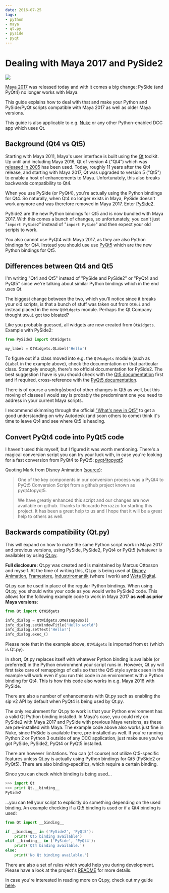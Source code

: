 ```yaml
---
date: 2016-07-25
tags:
- python
- maya
- qt.py
- pyside
- pyqt
---
```


# Dealing with Maya 2017 and PySide2

![](/static/maya2017/no_pyside.png)

[Maya 2017](http://www.autodesk.com/products/maya/overview) was released today and with it comes a big change; PySide (and PyQt4) no longer works with Maya.

This guide explains how to deal with that and make your Python and PySide/PyQt scripts compatible with Maya 2017 as well as older Maya versions.

This guide is also applicable to e.g. [Nuke](https://www.thefoundry.co.uk/products/nuke/) or any other Python-enabled DCC app which uses Qt.

<!-- more -->

## Background (Qt4 vs Qt5)

Starting with Maya 2011, Maya's user interface is built using the [Qt](http://www.qt.io) toolkit. Up until and including Maya 2016, Qt of version 4 ("Qt4") which was [released in 2005](https://en.wikipedia.org/wiki/List_of_Qt_releases#Qt_4) has been used. Today, roughly 11 years after the Qt4 release, and starting with Maya 2017, Qt was upgraded to version 5 ("Qt5") to enable a host of enhancements to Maya. Unfortunately, this also breaks backwards compatibility to Qt4.

When you use PySide (or PyQt4), you're actually using the Python bindings for Qt4. So naturally, when Qt4 no longer exists in Maya, PySide doesn't work anymore and was therefore removed in Maya 2017. Enter [PySide2](https://wiki.qt.io/PySide2).

PySide2 are the new Python bindings for Qt5 and is now bundled with Maya 2017. With this comes a bunch of changes, so unfortunately, you can't just "`import PySide2`" instead of "`import PySide`" and then expect your old scripts to work.

You also cannot use PyQt4 with Maya 2017, as they are also Python bindings for Qt4. Instead you should use use [PyQt5](https://www.riverbankcomputing.com/software/pyqt/download5) which are the new Python bindings for Qt5.


## Differences between Qt4 and Qt5

I'm writing "Qt4 and Qt5" instead of "PySide and PySide2" or "PyQt4 and PyQt5" since we're talking about similar Python bindings which in the end uses Qt.

The biggest change between the two, which you'll notice since it breaks your old scripts, is that a bunch of stuff was taken out from `QtGui` and instead placed in the new `QtWidgets` module. Perhaps the Qt Company thought `QtGui` got too bloated?

Like you probably guessed, all widgets are now created from `QtWidgets`. Example with PySide2:

```python
from PySide2 import QtWidgets

my_label = QtWidgets.QLabel('Hello')
```

To figure out if a class moved into e.g. the `QtWidgets` module (such as `QLabel` in the example above), check the documentation on that particular class. Strangely enough, there's no official documentation for PySide2. The best suggestion I have is you should check with the [Qt5 documentation](http://doc.qt.io/qt-5/) first and if required, cross-reference with the [PyQt5 documentation](http://pyqt.sourceforge.net/Docs/PyQt5/).

There is of course a smörgåsbord of other changes in Qt5 as well, but this moving of classes I would say is probably the predominant one you need to address in your current Maya scripts.

I recommend skimming through the official ["What's new in Qt5"](http://doc.qt.io/qt-5/qt5-intro.html) to get a good understanding on why Autodesk (and soon others to come) think it's time to leave Qt4 and see where Qt5 is heading.


## Convert PyQt4 code into PyQt5 code

I haven't used this myself, but I figured it was worth mentioning. There's a magical conversion script you can try your luck with, in case you're looking for a fast conversion from PyQt4 to PyQt5: [pyqt4topyqt5](https://github.com/rferrazz/pyqt4topyqt5)

Quoting Mark from Disney Animation ([source](https://groups.google.com/d/msgid/vfx-platform-discuss/be711b3f-5417-4449-8cbe-aeebb71f793b%40googlegroups.com?utm_medium=email&utm_source=footer)):

> One of the key components in our conversion process was a PyQt4 to PyQt5 Conversion Script from a github project known as pyqt4topyqt5.
>
> We have greatly enhanced this script and our changes are now available on github. Thanks to Riccardo Ferrazzo for starting this project. It has been a great help to us and I hope that it will be a great help to others as well.


## Backwards compatibility (Qt.py)

This will expand on how to make the same Python script work in Maya 2017 and previous versions, using PySide, PySide2, PyQt4 or PyQt5 (whatever is available) by using [Qt.py](https://github.com/mottosso/Qt.py).

**Full disclosure:** Qt.py was created and is maintained by Marcus Ottosson and myself. At the time of writing this, Qt.py is being used at [Disney Animation](http://www.disneyanimation.com), [Framestore](https://www.framestore.com), [Industriromantik](http://www.industriromantik.se) (where I work) and [Weta Digital](https://www.wetafx.co.nz).

Qt.py can be used in place of the regular Python bindings. When using Qt.py, you should write your code as you would write PySide2 code. This allows for the following example code to work in Maya 2017 **as well as prior Maya versions**:

```python
from Qt import QtWidgets

info_dialog = QtWidgets.QMessageBox()
info_dialog.setWindowTitle('Hello world')
info_dialog.setText('Hello!')
info_dialog.exec_()
```

Please note that in the example above, `QtWidgets` is imported from `Qt` (which is Qt.py).

In short, Qt.py replaces itself with whatever Python binding is available (or preferred) in the Python environment your script runs in. However, Qt.py will first take care of remappings of calls so that the Qt5 style syntax seen in the example will work even if you run this code in an environment with a Python binding for Qt4. This is how this code also works in e.g. Maya 2016 with PySide.

There are also a number of enhancements with Qt.py such as enabling the sip v2 API by default when PyQt4 is being used by Qt.py.

The only requirement for Qt.py to work is that your Python environment has a valid Qt Python binding installed. In Maya's case, you could rely on PySide2 with Maya 2017 and PySide with previous Maya versions, as these are pre-installed with Maya. The example code above also works just fine in Nuke, since PySide is available there, pre-installed as well. If you're running Python 2 or Python 3 outside of any DCC application, just make sure you've got PySide, PySide2, PyQt4 or PyQt5 installed.

There are however limitations. You can (of course) not utilize Qt5-specific features unless Qt.py is actually using Python bindings for Qt5 (PySide2 or PyQt5). There are also binding-specifics, which require a certain binding.

Since you can check which binding is being used...

```python
>>> import Qt
>>> print Qt.__binding__
PySide2
```

...you can tell your script to explicitly do something depending on the used binding. An example checking if a Qt5 binding is used or if a Qt4 binding is used:

```python
from Qt import __binding__

if __binding__ in ('PySide2', 'PyQt5'):
    print('Qt5 binding available')
elif __binding__ in ('PySide', 'PyQt4'):
    print('Qt4 binding available.')
else:
    print('No Qt binding available.')
```

There are also a set of rules which would help you during development. Please have a look at the project's [README](https://github.com/mottosso/Qt.py#rules) for more details.

In case you're interested in reading more on Qt.py, check out my guide [here](2016-07-25-developing-with-qt-py.md).